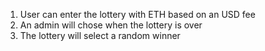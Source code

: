 1. User can enter the lottery with ETH based on an USD fee
2. An admin will chose when the lottery is over
3. The lottery will select a random winner